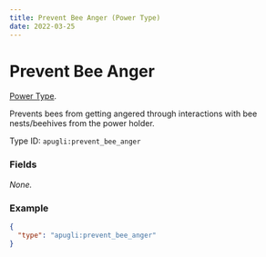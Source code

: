 ```yaml
---
title: Prevent Bee Anger (Power Type)
date: 2022-03-25
---
```


# Prevent Bee Anger

[Power Type](../power_types.md).

Prevents bees from getting angered through interactions with bee nests/beehives from the power holder.

Type ID: `apugli:prevent_bee_anger`

### Fields

*None.*

### Example
```json
{
  "type": "apugli:prevent_bee_anger"
}
```